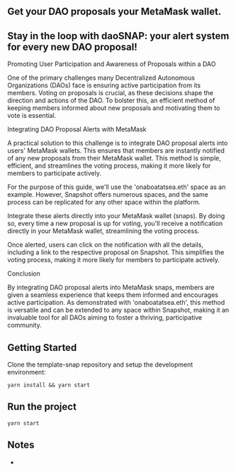 ## Get your DAO proposals your MetaMask wallet.
## Stay in the loop with daoSNAP: your alert system for every new DAO proposal!


Promoting User Participation and Awareness of Proposals within a DAO

One of the primary challenges many Decentralized Autonomous Organizations (DAOs) face is ensuring active participation from its members. Voting on proposals is crucial, as these decisions shape the direction and actions of the DAO. To bolster this, an efficient method of keeping members informed about new proposals and motivating them to vote is essential.

Integrating DAO Proposal Alerts with MetaMask

A practical solution to this challenge is to integrate DAO proposal alerts into users' MetaMask wallets. This ensures that members are instantly notified of any new proposals from their MetaMask wallet. This method is simple, efficient, and streamlines the voting process, making it more likely for members to participate actively.

For the purpose of this guide, we'll use the 'onaboatatsea.eth' space as an example. However, Snapshot offers numerous spaces, and the same process can be replicated for any other space within the platform.

Integrate these alerts directly into your MetaMask wallet (snaps). By doing so, every time a new proposal is up for voting, you'll receive a notification directly in your MetaMask wallet, streamlining the voting process.

 Once alerted, users can click on the notification with all the details, including a link to the respective proposal on Snapshot. This simplifies the voting process, making it more likely for members to participate actively.

Conclusion

By integrating DAO proposal alerts into MetaMask snaps, members are given a seamless experience that keeps them informed and encourages active participation. As demonstrated with 'onaboatatsea.eth', this method is versatile and can be extended to any space within Snapshot, making it an invaluable tool for all DAOs aiming to foster a thriving, participative community.

## Getting Started

Clone the template-snap repository and setup the development environment:

```shell
yarn install && yarn start
```

## Run the project 
```shell
yarn start
```
## Notes

- 
